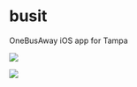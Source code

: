 busit
=====

OneBusAway iOS app for Tampa

![](http://i.imgur.com/1T4oB9P.png)

![](http://i.imgur.com/AgrKyNQ.png)
